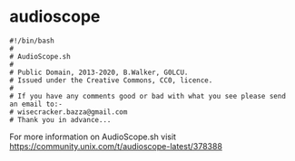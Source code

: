 # audioscope



```text
#!/bin/bash
#
# AudioScope.sh
#
# Public Domain, 2013-2020, B.Walker, G0LCU.
# Issued under the Creative Commons, CC0, licence.
#
# If you have any comments good or bad with what you see please send an email to:-
# wisecracker.bazza@gmail.com
# Thank you in advance...
```

For more information on AudioScope.sh visit https://community.unix.com/t/audioscope-latest/378388
